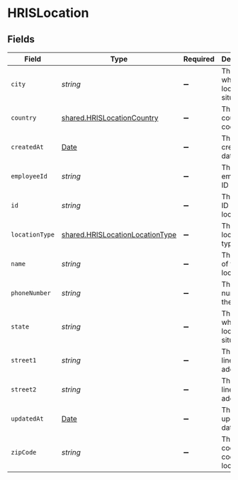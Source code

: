 # HRISLocation


## Fields

| Field                                                                                         | Type                                                                                          | Required                                                                                      | Description                                                                                   | Example                                                                                       |
| --------------------------------------------------------------------------------------------- | --------------------------------------------------------------------------------------------- | --------------------------------------------------------------------------------------------- | --------------------------------------------------------------------------------------------- | --------------------------------------------------------------------------------------------- |
| `city`                                                                                        | *string*                                                                                      | :heavy_minus_sign:                                                                            | The city where the location is situated                                                       | Grantham                                                                                      |
| `country`                                                                                     | [shared.HRISLocationCountry](../../../sdk/models/shared/hrislocationcountry.md)               | :heavy_minus_sign:                                                                            | The country code                                                                              |                                                                                               |
| `createdAt`                                                                                   | [Date](https://developer.mozilla.org/en-US/docs/Web/JavaScript/Reference/Global_Objects/Date) | :heavy_minus_sign:                                                                            | The created_at date                                                                           | 2021-01-01T01:01:01.000Z                                                                      |
| `employeeId`                                                                                  | *string*                                                                                      | :heavy_minus_sign:                                                                            | The employee ID                                                                               | 1687-3                                                                                        |
| `id`                                                                                          | *string*                                                                                      | :heavy_minus_sign:                                                                            | The unique ID of the location                                                                 | 123456                                                                                        |
| `locationType`                                                                                | [shared.HRISLocationLocationType](../../../sdk/models/shared/hrislocationlocationtype.md)     | :heavy_minus_sign:                                                                            | The location type                                                                             | work                                                                                          |
| `name`                                                                                        | *string*                                                                                      | :heavy_minus_sign:                                                                            | The name of the location                                                                      | Woolsthorpe Manor                                                                             |
| `phoneNumber`                                                                                 | *string*                                                                                      | :heavy_minus_sign:                                                                            | The phone number of the location                                                              | +44 1476 860 364                                                                              |
| `state`                                                                                       | *string*                                                                                      | :heavy_minus_sign:                                                                            | The state where the location is situated                                                      | Lincolnshire                                                                                  |
| `street1`                                                                                     | *string*                                                                                      | :heavy_minus_sign:                                                                            | The first line of the address                                                                 | Water Lane                                                                                    |
| `street2`                                                                                     | *string*                                                                                      | :heavy_minus_sign:                                                                            | The second line of the address                                                                | Woolsthorpe by Colsterworth                                                                   |
| `updatedAt`                                                                                   | [Date](https://developer.mozilla.org/en-US/docs/Web/JavaScript/Reference/Global_Objects/Date) | :heavy_minus_sign:                                                                            | The updated_at date                                                                           | 2021-01-01T01:01:01.000Z                                                                      |
| `zipCode`                                                                                     | *string*                                                                                      | :heavy_minus_sign:                                                                            | The ZIP code/Postal code of the location                                                      | NG33 5NR                                                                                      |